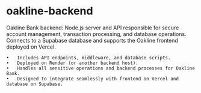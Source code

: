 # oakline-backend
Oakline Bank backend: Node.js server and API responsible for secure account management, transaction processing, and database operations. Connects to a Supabase database and supports the Oakline frontend deployed on Vercel.

	•	Includes API endpoints, middleware, and database scripts.
	•	Deployed on Render (or another backend host).
	•	Handles all sensitive operations and backend processes for Oakline Bank.
	•	Designed to integrate seamlessly with frontend on Vercel and database on Supabase.
